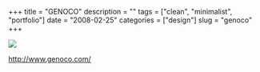 +++
title = "GENOCO"
description = ""
tags = ["clean", "minimalist", "portfolio"]
date = "2008-02-25"
categories = ["design"]
slug = "genoco"
+++


 

  <div id="screens-thumbs" class="clearfix">
    <div class="txt-center" id="design-submission"><a href="http://www.genoco.com/"><img id='bluga-thumbnail-884' class='bluga-thumbnail large' src='//konigi.com/media/bluga/
wt47f2791a8d761_0.jpg'/></a></div>  
  </div>   
<p><a href="http://www.genoco.com/">http://www.genoco.com/</a></p>




